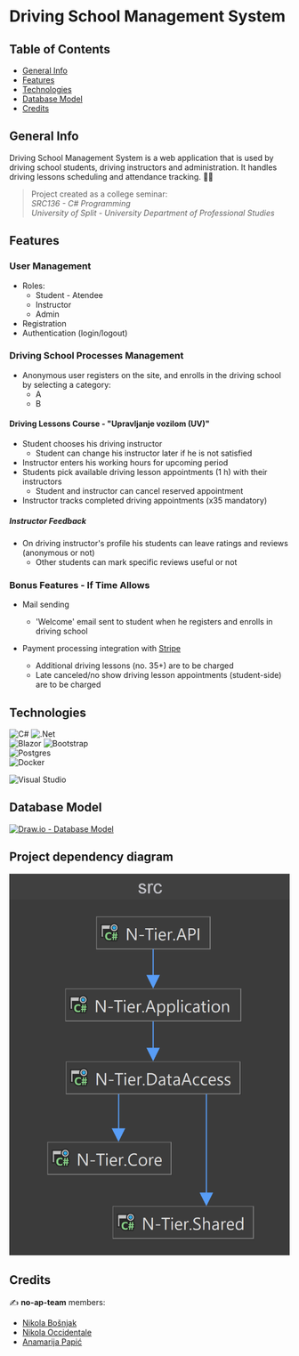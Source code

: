 # Driving School Management System

## Table of Contents

* [General Info](#general-info)
* [Features](#features)
* [Technologies](#technologies)
* [Database Model](#database-model)
* [Credits](#credits)

## General Info

Driving School Management System is a web application that is used by driving school students, driving instructors and administration. It handles driving lessons scheduling and attendance tracking. 🚗📝  

> Project created as a college seminar:  
> *SRC136 - C# Programming*  
> *University of Split - University Department of Professional Studies*

## Features

### User Management

- Roles:
    - Student - Atendee
    - Instructor
    - Admin
- Registration
- Authentication (login/logout)

### Driving School Processes Management

- Anonymous user registers on the site, and enrolls in the driving school by selecting a category:
    - A
    - B

#### Driving Lessons Course - "Upravljanje vozilom (UV)"

- Student chooses his driving instructor
    - Student can change his instructor later if he is not satisfied
- Instructor enters his working hours for upcoming period
- Students pick available driving lesson appointments (1 h) with their instructors
    - Student and instructor can cancel reserved appointment
- Instructor tracks completed driving appointments (x35 mandatory)  

##### Instructor Feedback

- On driving instructor's profile his students can leave ratings and reviews (anonymous or not)
    - Other students can mark specific reviews useful or not

### Bonus Features - If Time Allows

- Mail sending
    - 'Welcome' email sent to student when he registers and enrolls in driving school

- Payment processing integration with [Stripe](https://stripe.com/)
    - Additional driving lessons (no. 35+) are to be charged
    - Late canceled/no show driving lesson appointments (student-side) are to be charged

## Technologies

![C#](https://img.shields.io/badge/c%23-%23239120.svg?style=for-the-badge&logo=c-sharp&logoColor=white)
![.Net](https://img.shields.io/badge/.NET-5C2D91?style=for-the-badge&logo=.net&logoColor=white)  
![Blazor](https://img.shields.io/badge/Blazor-512BD4.svg?style=for-the-badge&logo=Blazor&logoColor=white)
![Bootstrap](https://img.shields.io/badge/bootstrap-%23563D7C.svg?style=for-the-badge&logo=bootstrap&logoColor=white)  
![Postgres](https://img.shields.io/badge/postgres-%23316192.svg?style=for-the-badge&logo=postgresql&logoColor=white)  
![Docker](https://img.shields.io/badge/docker-%230db7ed.svg?style=for-the-badge&logo=docker&logoColor=white)  

![Visual Studio](https://img.shields.io/badge/Visual%20Studio-5C2D91.svg?style=for-the-badge&logo=visual-studio&logoColor=white)

## Database Model

[![Draw.io - Database Model](https://user-images.githubusercontent.com/92815435/224081934-cc5b987e-42fe-4f96-a0e4-e61abcb5a271.png "Draw.io - Database Model")](https://viewer.diagrams.net/?tags=%7B%7D&highlight=0000ff&edit=_blank&layers=1&nav=1&title=Driving-School-Management-System.drawio#R7V1tc6M2u%2F41mdmeGXfMq%2B2PtuPd%2Bmk2ybG97fZ8Yw2JeUpMCniT9NcfgREGSYCwQWCkzs7UVrAA6dJ93W%2B6daPMX96%2FeMbr7qtrWs6NPDTfb5TbG1mWdVkD%2FwtbPo4t0kgaHluePduM204Na%2FtfK26Elx1s0%2FIzFwau6wT2a7Zx6%2B731jbItBme575lL3tynexdX41nC2tYbw0Hb%2F3TNoPdsXUsj07tv1n28w7eWdInx7%2B8GPDi%2BE38nWG6b6kmZXGjzD3XDY6fXt7nlhOOHhyX4%2B8%2B5%2Fw1eTDP2gc0P%2Fi%2F4LfZx2b67dur%2Fe3xP7PD8mH850AZKsd%2BfhrOIX7l%2BHGDDzgGlgmGJP7qesHOfXb3hrM4tc4897A3rfBGQ%2FDtdM2d676CRgk0%2FtcKgo94fo1D4IKmXfDixH81DX8X%2FT78gr9Z%2FLK%2Be%2FC2VsHrQIQY3rMVFFwH5ul4ZfhqqVvEI%2FfFcl%2BswPsAF3iWYwT2zywajBhUz8l1p3EHH%2BKhrzANEjYJ33zL87GZABh6DT8Gxo9o3H3wpkE8qEo49GAZBIa9t7x4KLeu4xivvh1dfmzZ2Y55Z3y4hwB2BL%2FNnux3y1wd14wUTevbHejMj%2Bf1CXQOcRD%2B2XDs5z34vAXzFN5x5lk%2BeJY7ww%2FiK1IznDupPy0vsN4LJyH%2BqwqXUixM5GH8%2Fe20MpPltkutSkUZ5k9cfLsVkB7G%2Fhm8XHI%2FRcveT8FvNyLdDbmZ4YDR2RuBNQtXiY%2BBJXnR8%2FEjly%2FiDHRWoSCa7VzP%2FjcEjBNPcBpO0fc3%2B8Ux9kDCGSbSNHMjkR7Bwnacueu4Ieb27t7CYBdeZHru6wYuy7Dh1bX3QTRC2gz8A2M2H%2F6q3WjgWefgu3T6Dv6Fl3vB3N37gQfgHfZhAZS9WSHSZkEkZMJOHesJ9u%2FFExJ%2B%2FuEGgfuSC8TCJVmOznx0kMFYgMWLhAguyR9%2Fz4UBeP%2FANpwT6iPZEVKocZo0wswSxzoZX3TgUYnhguF8ciIW3NmmaQHpMXvb2YG1fjUiwf4G1IgyuVG4AsqnKzU%2FSsXpIYiKir0xkAUqkUuWJmj7tF6sltO7X1pGBeSN47UzH8y9vX%2B%2BO%2F5SR2CjdQQ27zd5q1ya1Aojqu5YcIo0FiRCIpFhgySit00iAH6Y%2FPjcNo1Ypg37a5hFIOYFjwwS3KWQsHId68gky%2FvN4sti1Xkq6QZWuCMPTRgkrXPJpG0u0elB0DMe0ajnqu8sMsK1Cdvzg3vjJXzeT39MV%2FPfpjzTCD1UuCMRRZAGc9KQ5LZZQ1F4YQmIb0ETAwX3WoVhBEETZ2CFP54Qjir2PKG1zhMTbnhCOKWS4Abuk7oFN3x4mtkeeFRAFbfTzYJnnhBOqXyPXb7EEDzRFE%2BMW%2BeJYe6s94wnIL4FTwwUPKNq8WLYztQ0Pcv3hU1RES%2F8cYUuuII1VyRJv%2B1Fv0fccIVOPTt95woZqsypxDnD999czxQ8UREr%2FPFEvrda8ERTPKG2zhMqNzyhUM9O73kCT2p59FwwldajvQ0OnohUVEUMf2yR74sQbNEUW4xaZwspd9b7xhZD6tnpPVvAgO2JLR7sH4IiKsKEO4qQ8l0QgiIaogiFeiNpUxRRsNemZxQB8S0oYkDYarM054Zn3h9eflie4IqKeOGOK1Q8yhXu0BF1A7KA0OF0QYuAhJAxYUonTYl7FVcOBetfuGFfPYP26WDQGOurXG%2FZTxaB0ARUPP35tNVSbNo%2FHzgFKoFWr0pA0x0LJImdl7Xbk9WZhbCNnzGz8Lv3UhWbL5OhwHdfhrQidtWcgRXumETDdZI5uOEzYAphYSKokJBKccRMNqmihUmASXy7cfZuJLYZdgREQh2p3dBNFuZFpelIaGxMHdFwdYQjQ1cTGkkyFLhGEpPKhzB2LwVPgYpS1fgoUVFoumOBJjxzV7DLhcZudXYh1axjyy54HK1l%2BcGu0JDYGpxUmxpiKIDUIgzeM%2FDCHZuMcQAtQ8F72Aau5%2FfT9iWhCofSxfawSqpF15g9TNpzLKkdARkeshcqS57KUl2%2BJWv4emzjsYwhIrSN559%2FbzttmMZCrixLildFJTVGr5WGaHpjISDwnIATC11X7V0aI5k5ft6zs91%2FP%2F4Y9%2BMLxslzwbJgnNbt5TFhI9uRcdq2mxkyDr2bo%2FeMgzvnsz5ZwTcXoIc7vpngCswf1s7eirxkFBMjKV550BQh7GsnpponBm41M1lXs%2FeTCDsjO5LZPhFKS%2B1x4wn9xuyCBOmqOyku0lQmZE2l8zpKPc7ayVk6Si%2Bd%2BxNcR4lJRYSNL8VOgaO%2FXn2XqjsWYMKTEAS5XBg2rk4uJI2YLbng2QP8nHQ2Edtwk6EgbMO9Uo9rJ%2FDCHZ9IQ1EslD1%2FEELKbPlDGhIOt%2BKGQBLQCwYBY4GrEtfpQu0GXjhkEDz3SFAKc0ohHX7GmlMq5Af1jlHoQ6n9ZxQZw8Gt5W89%2BzWw3X1IKZvF9w3XfEKPFg75BA%2FCCT5hzyeEQ9JY80mFQFrv%2BETUrj6NBR5JiwMojzs3cG%2FE7oiKiOGQU3A%2F6Xq7s8yDY60dNxDZHVlkjEcxmKC%2FajzBoULa%2BpKwRtVNENn7jXQNvx9NUVMWWIL5jkI%2FqS%2B%2F47RAr6cCniTh9i5HGR6ndSBUFEnCTd6QV0SCx8XQ4a52kSQJ%2B7d2%2B%2FcMfmm9Dp4k4fYvRzE6SVjAp7HALeBUmsftjYjSVUQMh6xSoaqmYJXGWIWU%2BcGYVSpkkPaOU0Tex2ks8LyPdbi2N%2Fax4MztdLPYLL8uuGaUWvI%2B%2BsooFUpXCUZpjFGIiR9sKSU5E41HSqGfsN5Tiow7RBd7UxDKWWjhj1AU3MqdvkYS%2B8Xaixgduisf2RFNjtFp%2BNSeGaPTRtn7dTpGpwhrt%2F4YnUJfzrcoRkeAZHOqiYJbuzzF6BRh8J7GAjd4U%2FQiQnUXI6hIY6m46Ms0ForumEBKmMD1m8DVaYYYqmNKMypuAXMUqlOEDXxCAm4Dr4ODmTCMiNNVgQt%2FlCKO1%2B0EpRDjdGwpBU8D4ohSxAG7qbHA84BOyYWCT6pghUM%2BEafYdYFPyFE6toSC%2B0R5IhRxkN1pLHCn6DowgoMvUgmro4VDSiFmDgH4iCrJCChUuNEBssBQpdxIV3SY0IU0IHyW9YfGVPqzyTqzfQ2GgTkNjanCaXmCAslpGSkEkY0pomIXgIe%2FPB5NuDDrNzmrM0z7G9i0CjsZ%2B2ZvJotA0IukERyYEb2Iw23PwQt%2FjKLj%2BslnyzJ%2FGNu%2Fi5mFO4tzpGQtTp2UFUoq4yWPqsEEZqHq2fuppKzQYVdgJBST%2Bk1fnR6jXTmaR9JxxYQn0zdZB0I3kXRCkYWYWoTxezF8%2BKs0p4t4a%2F3Gb3WOaf2EHknnOtyqi3DraSzwcKs4pOcSxHDIKnjIVbAKe1Zp%2F9weHY%2Fe8sQq9E7w3rMK9NeIjQZ1wIU%2FShlVOK1FUEpjlNKBc3tGFdyifWOUEf2E9Z9RcK%2Foxg4cEaGrDBX%2B2AQmFgjyYEoe7R%2FSM5a44QqIccEVYCxwnQEsliAcQXG%2BWxWk8EcVo5GgihaoYtw6VYzG3FDFiP7I%2Bd5TxQh3Wa6MAMhi4aWqihUOyUIVZMGeLGSpfbLQ%2BCELlXp%2B%2Bk8WeNbE3LPAPc1pZFmIIsKV8NJnwli9bj5%2Ff%2Ftn%2Fv33n%2BYff%2F61Otx9GQ1kYVyU8AWGGnoKyecLlSFfkOe9L7ZFyfQUgL7XbEF%2Bb9yyWPpTMH0fL%2B7BD%2Bli9vBwt5je95ct6oRLn8mCKNbkIQ6gqfli7zG4eOEzWJAKDG8bc4U0LJ8obAtQlKod%2F34Evj87hg%2F3D%2BFTWDnqJCFFJ3RZxSeUtCVHbUqZlwlHJp8yINkOdg0DPIZFxTs0wLlVR69udNVx5%2BA7odjHbO3NqedFEjymiNS4ZcfcereD76nPf4Wff9Xib7fvqT%2FdQlUTjKf38T39JfWr8OvpZ9E3%2BLvcCfHdg7e1Ct4aVhsKoO6ad%2BE4nh%2FLfLYKJ9izHCOwf1qZ5yhgj8dQUU7JNTULDBWtkXN8pfhXpznHO0L2SKooco6vjHUE5tf4SF0WK%2FL5Dyxn7yPHQ5r7XMj1mp65Hnw4PkG9HDjBN0DhId1o12pKI0phmyQyEH0nXPz21nCmcTPUk2gt3mQBZlUz0FY5zjaI3%2B1CLA4kBDLu05NvBch01TRB%2BI6i%2B7omKFZSuzRDVSfoQtFOcVBMFdF%2BppiGlCBVoITzRTvM2SgV7Yni1rRsVxDSV4dnynYVkaEqalbUJNvRym5abNI0LKvxnUS1iYLaZLXeMVmtZCeKndzG9%2BzURqz1ye3aZoux3KaoYniGSl5F%2FrJXyWV4Zm%2Bp4IYlsZuW29qkRNzSyu2Rdp7crmu1KkPcRdE90TppTbRetFqVIe6e6KAorG10GQ9uNVG4Db2N9pZOiz0Js78ysows2UzD30WdFBYzKtc64RuVSq%2BUS4hUqgq2XSrk0JpKQ%2FU8IaejBj7aUU3KqaKSHzjX8aAXXt%2BMMqsQnMJXjltqa%2BnKcJvsNYUdKc3gdjweER%2B4YRxSbIS8VJWkUyQldorkkBLT0OJsXJFEfbLjMxXJCeoAQD11NWF1ggSBVImBs1aRZAyrXXPWJuvp6rRUCQ%2FzdM7RWuPo1uNdkRAqaM6hosBbNSiopasV1En9nMbDcENEuxyNz1Ur5GFJT00b%2FRIeWumeOFWvVZzioZUOitPaRrcmcaozE6dyNfvr6kJfxNw3ag9qUuWyaXmqj5RfJ6n%2FxlmRODpTuOqIZ3aCEnXTslXGzaquOVSTJdB%2BrCqepcGI3fJv0JSoTTzXN0FsuU%2BuOWOs7lAThfgbsxF%2FGprup54p8Eao0xPtqCbDfzQk3yf3uVAld8LCqSXjtlLnNFu5vayuC1f3FWRk1Ti6jAe3WxlZVZJ0c8VtqVpaIcYgsZHLKuLzH58bPEA70vVm5LKKeJDH8e6g3OdCrh%2BVBMnQ6xG535Qc737GV7Ji29eik26U7E%2BaVKOvIMurxhlizAUdyvLqos8X4rxpMphoNSnpErr3oiktXRqitFOipmM%2FGGsVfyANdRaMoOBuu%2B5p9teaqKY06LSqT5q3lqiWsxLYOa0U3Gl1ESF0zWedc%2FarTE0IjPZr6IgYl2T5TEYYTcp6atpRrTQY9q9LoELct69iw2liF%2FaHyWad1rDrmyDGhEdxXNnFAlWiFKe1%2B1rIQlKZUIpTZs4WBVElR%2BdKUzSNDuuooe1vY71YWUav19moyg1mINQm2bWuSHbUeQJDkuy2OisK7u3qoKivbcYYi3qKM8R6t2VOUmmFvaQySqCTEWeKDPmocooHqoRLlHn59a1X3D%2FXOV8EhP3V%2BSJU3NHTPV9EfaPLeHBJmz50JxyTnZQZYv2fgxs2h6WOBn5U62gKLlDU1%2FdonODfwafn%2BP8OvP6ijsAk%2FbT3z4P1due6zuCrsTeerRcwH4P1hx9YL%2FBGYACO98reHzSHb5JtzHm3y99CHue9hQFAYfhhBbivrmk51Z4aQTuAUpAFuR947t8WUpyPUK8vLrl3czwcO%2F62iYr4DeRhzmohVeXLkmC6dJu%2FM8zo2kLGqlAIC90sePya2jumQ9UsvXksqSLUwKIhZTUd5820fxJh8sP1TMsbbI%2BzMY1%2B7H0aDNLtvxQiEMzVvqGubcrF8GmxP7z8koKojfb0w0NbDrBhbgTWs%2BvZlh89ZNLHgQD947tizdHgIt07DY2JQx6U8ztOv7ODDVztt5sV3i4cd6dMvNDKlBKuRbn1BYiQqMAoSazULy%2BIdTxJdfPQnXY1ygvShp2UvMBWI%2B1yI68J0jKBDevACA4%2BzRrMWWw4bI8tq8V6sfpjcVuK8lgaPHx9vFts6K%2Bf3s8Xd9SX3z8M1r89%2FMntGkBtK2kIrfWy8rPSUGtsGZB8rNdNmxUWKj2nNTcYh5r7XbnOBaLkSnj79uvyni13L%2B%2FXm9W3%2BeZhxfa%2B682328X9hlupOR5TqA4qQWiiFVjPkZkP377%2F9c9C302lz%2F%2F%2B4zxOloP%2FPQxI1nnfXZXUBXelYRzXYB2WSo4bvTQshXVUV%2BEbJJmgrOIuej0sdEL9HiXX6%2BgAVrxeVestKkFcazK21lr04RZJgw57cImPjXtL2gxmNTuyTAe2oUIQVdIPukEPxL0kjDbuoUXDZB0xoKhzghGbTZkgHdWVEowIb%2Bj4oC4TLzMQxt2qSFG4%2BjqUsdBEhgL53btV06Lh%2BWEr1PHcj4uEOllAl4hntsUoaBV%2BdnloiExXzpXpGlKFLbEkGlb44X2bldF4Ik2LaWWFi%2BnaVGapwYSS2uRrbWNb0%2FYLZuzHpmJQp0Q0lLwdOipDJ6ul1WU0WnK9oWOQsKMy5GK9Gz3CQ1NLrkcTJTQGHNCt6kaFq%2FXaOAAKlS5zQPfrEpGlGTayi73nOk6YVYYNcebc5JvsGclKOObb8ARlex8eBBgNfPbs46hlZzvmnfHhHgLYEfw2e7LfLXPlvvkJN7zdgc5gNlV0smD8MMSjByMEgO7Cg5CjK6qejVoyL6hXAk5tKiYiE%2FOvUN82QaSnz0XNux9t%2BkYb5%2B6WqwHi0O0qUMxfrDg%2BP7LTXgbHxk7cxr3bj7%2FnwoDNMcuozGB7qjJ5uvp%2BBjfuij9RytIEf%2Fm0XqyW07vOH8GdBo%2FWEfC83%2BStdWlcK5ioumOAJordqIJZbtJGbf3MorfNLLiP%2FXPbzGKZNuyPObFofBILHg6ITzQ%2FssryfrP4slh1nla6ABXuaIRip6ugkYZpZNI2jeChBK5pZMwnjRBOmYt3ZH0IIqkKFu6IhOZsOMEkDTOJROt6bYxKCMeucc0lUs6E9Z5McKfnMlw5h23geoJOKuOFPz7B3aUry9gGNhDAxcRyw1sATkVSu5JSZmXTWhiAu4wGhHuSSeBLLVQH6pAWl8EAd1DyHfqSOHVRElKWoTQXoa9LwVOgG5DOTL9AN6DpjgWahNeSia1ZzC6E6BdjdhF%2BS8Ky4I9cCMnWny3L%2FGFs%2FxaWZmW0cMcmhARlwSbM2YQQBGPLJnDWBZuklwWHbIJ7LkU6xblg4Y9MKAouCDJpmkxIcTDGbFLBAcoBl%2BRMV%2B%2B5BPd%2FLv1vvvUUFbf7NHt4uFtM7wWV0GCFOyohnLCH1ZWEDbTFxyc5tcf%2FB%2Fxtun789X6xAZ%2FmrheOyTJUeuzgI1XYL6cQuV1W7u%2BMOuQlezyTSn8kIGZ3T1NhsSTEhuy0TcgknWghE3BTR4lxMjpwc0WgoyV06GgxPYlS%2FTgDHeCr54azcxI14K12xxMDlMX%2FAw%3D%3D) 

## Project dependency diagram
![Project dependency model](github/images/N-Tier-Dependencies.png)
## Credits

 ✍️ **no-ap-team** members: 

* [Nikola Bošnjak](https://github.com/LunarStrain94)
* [Nikola Occidentale](https://github.com/nikolaoccid)
* [Anamarija Papić](https://github.com/anamarijapapic)

